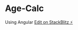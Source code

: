 # Age-Calc
Using Angular 
[Edit on StackBlitz ⚡️](https://stackblitz.com/edit/stackblitz-starters-s8pjob)
